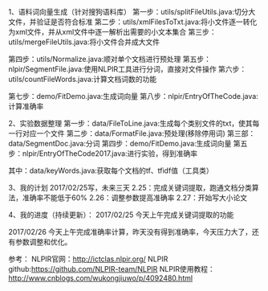 1、语料词向量生成（针对搜狗语料库）
第一步：utils/splitFileUtils.java:切分大文件，并验证是否符合标准
第二步：utils/xmlFilesToTxt.java:将小文件逐一转化为xml文件，并从xml文件中逐一解析出需要的小文本集合
第三步：utils/mergeFileUtils.java:将小文件合并成大文件

第四步：utils/Normalize.java:顺对单个文档进行预处理 
第五步：nlpir/SegmentFile.java:使用NLPIR工具进行分词，直接对文件操作
第六步：utils/countFileWords.java:计算文档词数的功能

第七步：demo/FitDemo.java:生成词向量
第八步：nlpir/EntryOfTheCode.java:计算准确率

2、实验数据整理
第一步：data/FileToLine.java:生成每个类别文件的txt，使其每一行对应一个文件
第二步：data/FormatFile.java:预处理(移除停用词)
第三部：data/SegmentDoc.java:分词
第四步：demo/FitDemo.java:生成词向量
第五步：nlpir/EntryOfTheCode2017.java:进行实验，得到准确率

其中：data/keyWords.java:获取每个文档的tf、tfidf值（工具类）

3、我的计划
	2017/02/25写，未来三天
		2.25：完成关键词提取，跑通文档分类算法，准确率不能低于60%
		2.26：调整参数提高准确率
		2.27：开始写大小论文
		
4、我的进度（持续更新）：
2017/02/25
	今天上午完成关键词提取的功能
	
2017/02/26
	今天上午完成准确率计算，昨天没有得到准确率，今天压力大了，还有参数调整和优化。
	


参考：
NLPIR官网：http://ictclas.nlpir.org/
NLPIR github:https://github.com/NLPIR-team/NLPIR
NLPIR使用教程：http://www.cnblogs.com/wukongjiuwo/p/4092480.html
	
